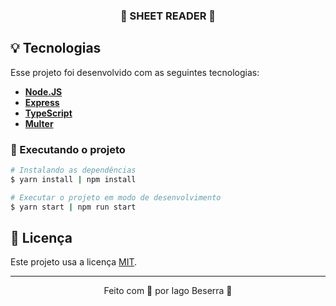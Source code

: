 <h3 align="center">
  📖 <strong>SHEET READER</strong> 📖 
</h3>

## 💡 Tecnologias

Esse projeto foi desenvolvido com as seguintes tecnologias:
<strong>
- [Node.JS](https://nodejs.org/en/)
- [Express](https://sass-lang.com/)
- [TypeScript](https://www.typescriptlang.org/)
- [Multer](https://www.npmjs.com/package/multer)
</strong>

<!-- Caso necessário, adicionar outras. -->

### 🎲 Executando o projeto
    
```bash
# Instalando as dependências
$ yarn install | npm install

# Executar o projeto em modo de desenvolvimento
$ yarn start | npm run start
```

## 📝 Licença

Este projeto usa a licença [MIT](https://github.com/iag0bezz/sheet-reader/blob/main/LICENSE).

---

<p align="center">
    Feito com 🖤 por Iago Beserra 👋
</p>